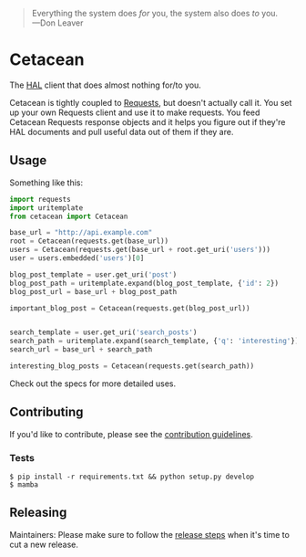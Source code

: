 > Everything the system does *for* you, the system also does *to* you.
> <br>—Don Leaver

# Cetacean

The [HAL](http://stateless.co/hal_specification.html) client that does almost
nothing for/to you.

Cetacean is tightly coupled to [Requests](https://pypi.python.org/pypi/requests),
but doesn't actually call it. You set up your own Requests client and use it to
make requests. You feed Cetacean Requests response objects and it helps you
figure out if they're HAL documents and pull useful data out of them if they
are.

## Usage

Something like this:

```python
import requests
import uritemplate
from cetacean import Cetacean

base_url = "http://api.example.com"
root = Cetacean(requests.get(base_url))
users = Cetacean(requests.get(base_url + root.get_uri('users')))
user = users.embedded('users')[0]

blog_post_template = user.get_uri('post')
blog_post_path = uritemplate.expand(blog_post_template, {'id': 2})
blog_post_url = base_url + blog_post_path

important_blog_post = Cetacean(requests.get(blog_post_url))


search_template = user.get_uri('search_posts')
search_path = uritemplate.expand(search_template, {'q': 'interesting'})
search_url = base_url + search_path

interesting_blog_posts = Cetacean(requests.get(search_path))
```

Check out the specs for more detailed uses.


## Contributing

If you'd like to contribute, please see the [contribution guidelines](CONTRIBUTING.md).


### Tests

```
$ pip install -r requirements.txt && python setup.py develop
$ mamba
```


## Releasing

Maintainers: Please make sure to follow the [release steps](RELEASING.md) when
it's time to cut a new release.
